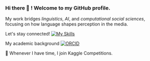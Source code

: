 ### Hi there 👋 ! Welcome to my GitHub profile.     

My work bridges *linguistics*, *AI*, and *computational social sciences*, focusing on how language shapes perception in the media.

Let's stay connected! [![My Skills](https://skillicons.dev/icons?i=linkedin)](https://www.linkedin.com/in/annaverbytska/)

My academic background [![ORCID](https://img.shields.io/badge/ORCID-0000-0002-4462-9738-blue)](https://orcid.org/my-orcid?orcid=0000-0002-4462-9738)

👯 Whenever I have time, I join Kaggle Competitions. 



